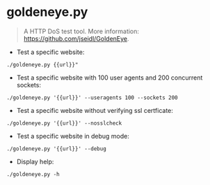 # goldeneye.py

> A HTTP DoS test tool.
> More information: <https://github.com/jseidl/GoldenEye>.

- Test a specific website:

`./goldeneye.py {{url}}"`

- Test a specific website with 100 user agents and 200 concurrent sockets:

`./goldeneye.py '{{url}}' --useragents 100 --sockets 200`

- Test a specific website without verifying ssl certficate:

`./goldeneye.py '{{url}}' --nosslcheck`

- Test a specific website in debug mode:

`./goldeneye.py '{{url}}' --debug`

- Display help:

`./goldeneye.py -h`
